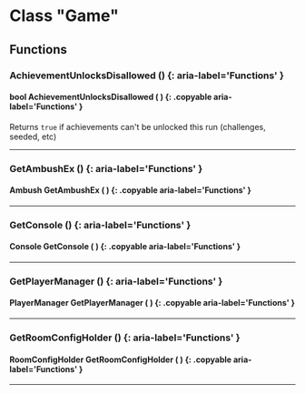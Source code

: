 # Class "Game"

## Functions

### AchievementUnlocksDisallowed () {: aria-label='Functions' }
#### bool AchievementUnlocksDisallowed ( ) {: .copyable aria-label='Functions' }
Returns `true` if achievements can't be unlocked this run (challenges, seeded, etc)

___
### GetAmbushEx () {: aria-label='Functions' }
#### Ambush GetAmbushEx ( ) {: .copyable aria-label='Functions' }

___
### GetConsole () {: aria-label='Functions' }
#### Console GetConsole ( ) {: .copyable aria-label='Functions' }

___
### GetPlayerManager () {: aria-label='Functions' }
#### PlayerManager GetPlayerManager ( ) {: .copyable aria-label='Functions' }

___
### GetRoomConfigHolder () {: aria-label='Functions' }
#### RoomConfigHolder GetRoomConfigHolder ( ) {: .copyable aria-label='Functions' }

___